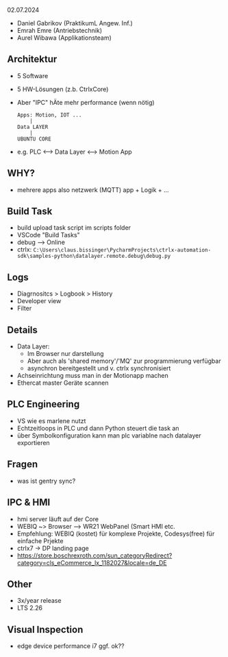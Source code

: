 02.07.2024

* Daniel Gabrikov (PraktikumL Angew. Inf.)
* Emrah Emre (Antriebstechnik)
* Aurel Wibawa (Applikationsteam)

## Architektur

* 5 Software
* 5 HW-Lösungen (z.b. CtrlxCore)
* Aber "IPC" hÄte mehr performance (wenn nötig)

      Apps: Motion, IOT ... 
          |
      Data LAYER
          |
      UBUNTU CORE

* e.g. PLC <--> Data Layer <--> Motion App

## WHY?

* mehrere apps also netzwerk (MQTT) app + Logik + ... 

## Build Task

* build upload task script im scripts folder
* VSCode "Build Tasks"
* debug --> Online
* ctrlx: `C:\Users\claus.bissinger\PycharmProjects\ctrlx-automation-sdk\samples-python\datalayer.remote.debug\debug.py`

## Logs

* Diagrnositcs > Logbook > History
* Developer view
* Filter

## Details

* Data Layer:
    * Im Browser nur darstellung
    * Aber auch als 'shared memory'/'MQ' zur programmierung verfügbar
    * asynchron bereitgestellt und v. ctrlx synchronisiert
* Achseinrichtung muss man in der Motionapp machen
* Ethercat master Geräte scannen

## PLC Engineering

* VS wie es marlene nutzt
* Echtzeitloops in PLC und dann Python steuert die task an
* über Symbolkonfiguration kann man plc variablne nach datalayer exportieren

## Fragen

* was ist gentry sync?

## IPC & HMI

* hmi server läuft auf der Core
* WEBIQ ~> Browser --> WR21 WebPanel (Smart HMI etc.
* Empfehlung: WEBIQ (kostet) für komplexe Projekte, Codesys(free) für einfache Prjekte
* ctrlx7 -> DP landing page
* https://store.boschrexroth.com/sun_categoryRedirect?category=cls_eCommerce_lx_1182027&locale=de_DE

## Other

* 3x/year release
* LTS 2.26

## Visual Inspection

* edge device performance i7 ggf. ok??


